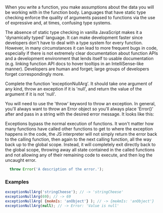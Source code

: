 When you write a function, you make assumptions about the data you will be working with in the function body. Languages that have static type checking enforce the quality of arguments passed to functions via the use of expressive and, at times, confusing type systems.

The absence of static type checking in vanilla JavaScript makes it a 'dynamically typed' language. It can make development faster since developers don't have to deal with a type system for every function. However, in many circumstances it can lead to more frequent bugs in code, especially if there is not extremely clear documentation about function APIs and a development environment that lends itself to usable documentation (e.g. linking function API docs to hover tooltips in an IntelliSense-like manner). Developers are human and forget; large groups of developers forget correspondingly more.

Complete the function 'exceptionNullArg'. It should take one argument of any kind, throw an exception if it is 'null', and return the value of the argument if it is not 'null'.

You will need to use the 'throw' keyword to throw an exception. In general, you'll always want to throw an Error object so you'll always place 'Error()' after and pass in a string with the desired error message. It looks like this:

Exceptions bypass the normal execution of functions. It won't matter how many functions have called other functions to get to where the exception happens in the code, the JS interpreter will not simply return the error back to the calling function, then again to the next calling function, all the way back up to the global scope. Instead, it will completely exit directly back to the global scope, throwing away all state contained in the called functions and not allowing any of their remaining code to execute, and then log the uncaught error.

```js
  throw Error('A description of the error.');
```

### Examples
```js
exceptionNullArg('stringCheese'); // -> 'stringCheese'
exceptionNullArg(69); // -> 69
exceptionNullArg( {meAmIs: 'anObject'} ); // -> {meAmIs: 'anObject'}
exceptionNullArg(null); // -> Error: 'Value is null'
```
